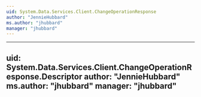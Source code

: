 ```yaml
---
uid: System.Data.Services.Client.ChangeOperationResponse
author: "JennieHubbard"
ms.author: "jhubbard"
manager: "jhubbard"
---
```


---
uid: System.Data.Services.Client.ChangeOperationResponse.Descriptor
author: "JennieHubbard"
ms.author: "jhubbard"
manager: "jhubbard"
---
